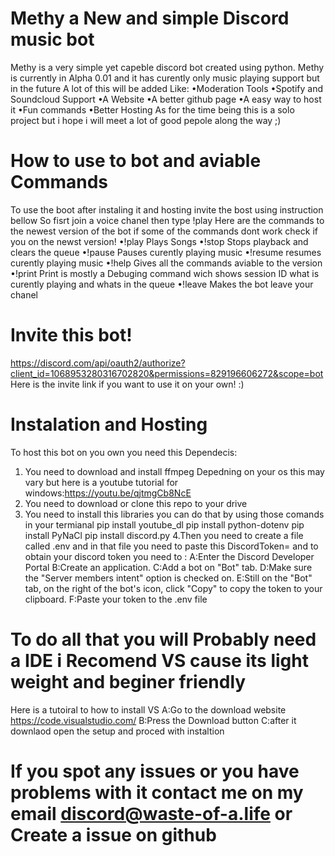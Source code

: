 # Methy a New and simple Discord music bot
 Methy is a very simple yet capeble discord bot created using python.
 Methy is currently in Alpha 0.01 and it has curently only music playing support but in the future A lot of this will be added Like:
 •Moderation Tools
 •Spotify and Soundcloud Support
 •A Website
 •A better github page
 •A easy way to host it
 •Fun commands
 •Better Hosting
 As for the time being this is a solo project but i hope i will meet a lot of good pepole along the way ;)
 # How to use to bot and aviable Commands
To use the boot after instaling it and hosting invite the bost using instruction bellow
So fisrt join a voice chanel then type !play <song name or Url>
Here are the commands to the newest version of the bot if some of the commands dont work check if you on the newst version!
•!play <Song name or Url> Plays Songs
•!stop Stops playback and clears the queue
•!pause Pauses curently playing music
•!resume resumes curently playing music
•!help Gives all the commands aviable to the version
•!print Print is mostly a Debuging command wich shows session ID what is curently playing and whats in the queue
•!leave Makes the bot leave your chanel
# Invite this bot! 
https://discord.com/api/oauth2/authorize?client_id=1068953280316702820&permissions=829196606272&scope=bot
Here is the invite link if you want to use it on your own! :)
 # Instalation and Hosting
 To host this bot on you own you need this Dependecis:
 1. You need to download and install ffmpeg
  Depedning on your os this may vary but here is a youtube tutorial for windows:https://youtu.be/qjtmgCb8NcE
 2. You need to download or clone this repo to your drive
 3. You need to install this libraries you can do that by using those comands in your termianal
  pip install youtube_dl
  pip install python-dotenv
  pip install PyNaCl
  pip install discord.py
4.Then you need to create a file called .env and in that file you need to paste this DiscordToken=<Your token here WITHOUT THE BRACETS>
and to obtain your discord token you need to :
A:Enter the Discord Developer Portal
B:Create an application.
C:Add a bot on "Bot" tab.
D:Make sure the "Server members intent" option is checked on.
E:Still on the "Bot" tab, on the right of the bot's icon, click "Copy" to copy the token to your clipboard.
F:Paste your token to the .env file
# To  do all that you will Probably need a IDE i Recomend VS cause its light weight and beginer friendly
Here is a tutoiral to how to install VS
A:Go to the download website https://code.visualstudio.com/
B:Press the Download button 
C:after it downlaod open the setup and proced with instaltion
# If you spot any issues or you have problems with it contact me on my email discord@waste-of-a.life or Create a issue on github
